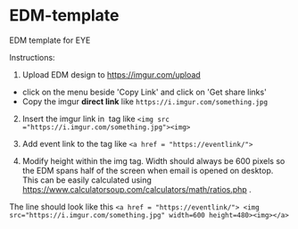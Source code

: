 # EDM-template
EDM template for EYE

Instructions:
1. Upload EDM design to https://imgur.com/upload
  - click on the menu beside 'Copy Link' and click on 'Get share links'
  - Copy the imgur <b>direct link</b> like `https://i.imgur.com/something.jpg`
  
2. Insert the imgur link in <img> tag like `<img src ="https://i.imgur.com/something.jpg"><img>`

3. Add event link to the <a> tag like `<a href = "https://eventlink/">`

4. Modify height within the img tag. Width should always be 600 pixels so the EDM spans half of the screen when email is opened on desktop.
This can be easily calculated using https://www.calculatorsoup.com/calculators/math/ratios.php .

The line should look like this
`<a href = "https://eventlink/"> <img src="https://i.imgur.com/something.jpg" width=600 height=480><img></a>`
